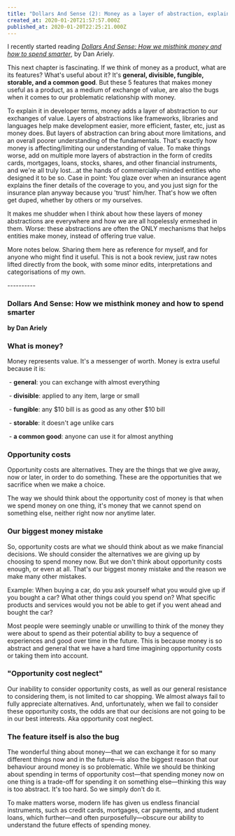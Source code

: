 ```yaml
---
title: "Dollars And Sense (2): Money as a layer of abstraction, explained in dev"
created_at: 2020-01-20T21:57:57.000Z
published_at: 2020-01-20T22:25:21.000Z
---
```

I recently started reading [_Dollars And Sense: How we misthink money and how to spend smarter_](https://www.amazon.com/Dollars-Sense-Misthink-Money-Smarter/dp/006265120X), by Dan Ariely.

  

This next chapter is fascinating. If we think of money as a product, what are its features? What's useful about it? It's **general, divisible, fungible, storable, and a common good**. But these 5 features that makes money useful as a product, as a medium of exchange of value, are also the bugs when it comes to our problematic relationship with money. 

  

To explain it in developer terms, money adds a layer of abstraction to our exchanges of value. Layers of abstractions like frameworks, libraries and languages help make development easier, more efficient, faster, etc, just as money does. But layers of abstraction can bring about more limitations, and an overall poorer understanding of the fundamentals. That's exactly how money is affecting/limiting our understanding of value. To make things worse, add on multiple more layers of abstraction in the form of credits cards, mortgages, loans, stocks, shares, and other financial instruments, and we're all truly lost...at the hands of commercially-minded entities who designed it to be so. Case in point: You glaze over when an insurance agent explains the finer details of the coverage to you, and you just sign for the insurance plan anyway because you 'trust' him/her. That's how we often get duped, whether by others or my ourselves.

  

It makes me shudder when I think about how these layers of money abstractions are everywhere and how we are all hopelessly enmeshed in them. Worse: these abstractions are often the ONLY mechanisms that helps entities make money, instead of offering true value. 

  

More notes below. Sharing them here as reference for myself, and for anyone who might find it useful. This is not a book review, just raw notes lifted directly from the book, with some minor edits, interpretations and categorisations of my own.

  

\----------

  

### **Dollars And Sense: How we misthink money and how to spend smarter**

**by Dan Ariely**

  

### **What is money?**

Money represents value. It's a messenger of worth. Money is extra useful because it is:

 - **general**: you can exchange with almost everything

 - **divisible**: applied to any item, large or small

 - **fungible**: any $10 bill is as good as any other $10 bill

 - **storable**: it doesn't age unlike cars

 - **a common good**: anyone can use it for almost anything

  

### **Opportunity costs**

Opportunity costs are alternatives. They are the things that we give away, now or later, in order to do something. These are the opportunities that we sacrifice when we make a choice. 

  

The way we should think about the opportunity cost of money is that when we spend money on one thing, it's money that we cannot spend on something else, neither right now nor anytime later.

  

### **Our biggest money mistake**

So, opportunity costs are what we should think about as we make financial decisions. We should consider the alternatives we are giving up by choosing to spend money now. But we don't think about opportunity costs enough, or even at all. That's our biggest money mistake and the reason we make many other mistakes.

  

Example: When buying a car, do you ask yourself what you would give up if you bought a car? What other things could you spend on? What specific products and services would you not be able to get if you went ahead and bought the car?

  

Most people were seemingly unable or unwilling to think of the money they were about to spend as their potential ability to buy a sequence of experiences and good over time in the future. This is because money is so abstract and general that we have a hard time imagining opportunity costs or taking them into account.

  

### **"Opportunity cost neglect"**

Our inability to consider opportunity costs, as well as our general resistance to considering them, is not limited to car shopping. We almost always fail to fully appreciate alternatives. And, unfortunately, when we fail to consider these opportunity costs, the odds are that our decisions are not going to be in our best interests. Aka opportunity cost neglect.

  

### **The feature itself is also the bug**

The wonderful thing about money—that we can exchange it for so many different things now and in the future—is also the biggest reason that our behaviour around money is so problematic. While we should be thinking about spending in terms of opportunity cost—that spending money now on one thing is a trade-off for spending it on something else—thinking this way is too abstract. It's too hard. So we simply don't do it.

  

To make matters worse, modern life has given us endless financial instruments, such as credit cards, mortgages, car payments, and student loans, which further—and often purposefully—obscure our ability to understand the future effects of spending money.
